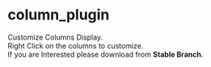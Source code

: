 # column_plugin
Customize Columns Display. <br>
Right Click on the columns to customize. <br>
If you are Interested please download from <b>Stable Branch</b>.
